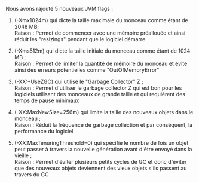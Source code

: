 Nous avons rajouté 5 nouveaux JVM flags : <br>

1. (-Xmx1024m) qui dicte la taille maximale du monceau comme étant de 2048 MB; <br>
Raison : Permet de commencer avec une mémoire préallouée et ainsi réduit les "resizings" pendant que le logiciel démarre <br>

2. (-Xms512m) qui dicte la taille initiale du monceau comme étant de 1024 MB ; <br>
Raison : Permet de limiter la quantité de mémoire du monceau et évite ainsi des erreurs potentielles comme "OutOfMemoryError" <br>

3. (-XX:+UseZGC) qui utilise le "Garbage Collector" Z ; <br>
Raison : Permet d'utiliser le garbage collector Z qui est bon pour les logiciels utilisant des monceaux de grande taille et qui requièrent des temps de pause minimaux <br>

4. (-XX:MaxNewSize=256m) qui limite la taille des nouveaux objets dans le monceau ; <br>
Raison : Réduit la fréquence de garbage collection et par conséquent, la performance du logiciel <br>

5. (-XX:MaxTenuringThreshold=0) qui spécifie le nombre de fois un objet peut passer à travers la nouvelle génération avant d'être envoyé dans la vieille ; <br>
Raison : Permet d'éviter plusieurs petits cycles de GC et donc d'éviter que des nouveaux objets deviennent des vieux objets s'ils passent au travers du GC 